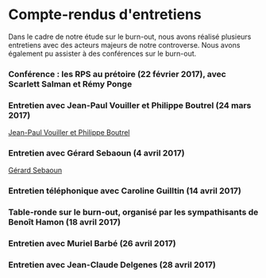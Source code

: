 # Compte-rendus d'entretiens 

Dans le cadre de notre étude sur le burn-out, nous avons réalisé plusieurs entretiens avec des acteurs majeurs de notre controverse. Nous avons également pu assister à des conférences sur le burn-out. 

### Conférence : les RPS au prétoire (22 février 2017), avec Scarlett Salman et Rémy Ponge  

### Entretien avec Jean-Paul Vouiller et Philippe Boutrel (24 mars 2017)


 <A HREF="entretien1.pdf" target="_blank">Jean-Paul Vouiller et Philippe Boutrel</A>

### Entretien avec Gérard Sebaoun (4 avril 2017) 

 <A HREF="GerardSebaoun.pdf" target="_blank">Gérard Sebaoun</A> 

### Entretien téléphonique avec Caroline Guilltin (14 avril 2017) 

### Table-ronde sur le burn-out, organisé par les sympathisants de Benoît Hamon (18 avril 2017) 

### Entretien avec Muriel Barbé (26 avril 2017) 

### Entretien avec Jean-Claude Delgenes (28 avril 2017) 
